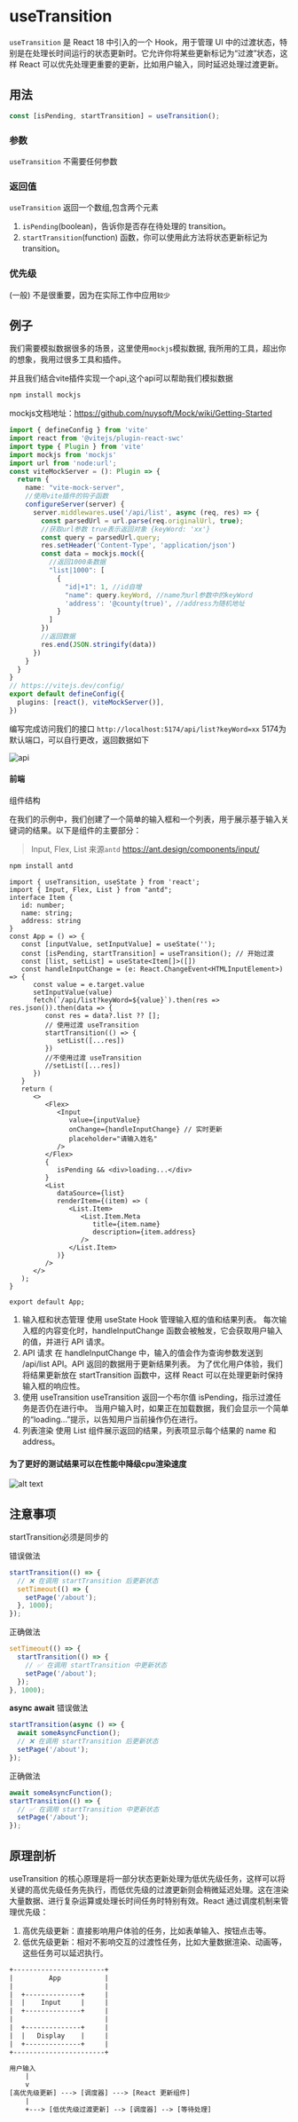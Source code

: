 # useTransition

`useTransition` 是 React 18 中引入的一个 Hook，用于管理 UI 中的过渡状态，特别是在处理长时间运行的状态更新时。它允许你将某些更新标记为“过渡”状态，这样 React 可以优先处理更重要的更新，比如用户输入，同时延迟处理过渡更新。

## 用法

```ts
const [isPending, startTransition] = useTransition();
```
### 参数
`useTransition` 不需要任何参数

### 返回值
`useTransition` 返回一个数组,包含两个元素

1. `isPending`(boolean)，告诉你是否存在待处理的 transition。
2. `startTransition`(function) 函数，你可以使用此方法将状态更新标记为 transition。

### 优先级

(一般) 不是很重要，因为在实际工作中应用`较少`

## 例子

我们需要模拟数据很多的场景，这里使用`mockjs`模拟数据, 我所用的工具，超出你的想象，我用过很多工具和插件。

并且我们结合vite插件实现一个api,这个api可以帮助我们模拟数据

```sh
npm install mockjs
```
mockjs文档地址：https://github.com/nuysoft/Mock/wiki/Getting-Started

```ts
import { defineConfig } from 'vite'
import react from '@vitejs/plugin-react-swc'
import type { Plugin } from 'vite'
import mockjs from 'mockjs'
import url from 'node:url';
const viteMockServer = (): Plugin => {
  return {
    name: "vite-mock-server",
    //使用vite插件的钩子函数
    configureServer(server) {
      server.middlewares.use('/api/list', async (req, res) => {
        const parsedUrl = url.parse(req.originalUrl, true);
        //获取url参数 true表示返回对象 {keyWord: 'xx'}
        const query = parsedUrl.query;
        res.setHeader('Content-Type', 'application/json')
        const data = mockjs.mock({
          //返回1000条数据
          "list|1000": [
            {
              "id|+1": 1, //id自增
              "name": query.keyWord, //name为url参数中的keyWord
              'address': '@county(true)', //address为随机地址
            }
          ]
        })
        //返回数据
        res.end(JSON.stringify(data))
      })
    }
  }
}
// https://vitejs.dev/config/
export default defineConfig({
  plugins: [react(), viteMockServer()],
})
```

编写完成访问我们的接口 `http://localhost:5174/api/list?keyWord=xx` 5174为默认端口，可以自行更改，返回数据如下

![api](./img/api.png)

#### 前端

组件结构

在我们的示例中，我们创建了一个简单的输入框和一个列表，用于展示基于输入关键词的结果。以下是组件的主要部分：

>Input, Flex, List 来源`antd` https://ant.design/components/input/

```sh
npm install antd
```

```tsx
import { useTransition, useState } from 'react';
import { Input, Flex, List } from "antd";
interface Item {
   id: number;
   name: string;
   address: string
}
const App = () => {
   const [inputValue, setInputValue] = useState('');
   const [isPending, startTransition] = useTransition(); // 开始过渡
   const [list, setList] = useState<Item[]>([])
   const handleInputChange = (e: React.ChangeEvent<HTMLInputElement>) => {
      const value = e.target.value
      setInputValue(value)
      fetch(`/api/list?keyWord=${value}`).then(res => res.json()).then(data => {
         const res = data?.list ?? [];
         // 使用过渡 useTransition
         startTransition(() => {
            setList([...res])
         })
         //不使用过渡 useTransition
         //setList([...res])
      })
   }
   return (
      <>
         <Flex>
            <Input
               value={inputValue}
               onChange={handleInputChange} // 实时更新
               placeholder="请输入姓名"
            />
         </Flex>
         {
            isPending && <div>loading...</div>
         }
         <List
            dataSource={list}
            renderItem={(item) => (
               <List.Item>
                  <List.Item.Meta
                     title={item.name}
                     description={item.address}
                  />
               </List.Item>
            )}
         />
      </>
   );
}

export default App;
```

1. 输入框和状态管理
   使用 useState Hook 管理输入框的值和结果列表。
   每次输入框的内容变化时，handleInputChange 函数会被触发，它会获取用户输入的值，并进行 API 请求。
2. API 请求
   在 handleInputChange 中，输入的值会作为查询参数发送到 /api/list API。API 返回的数据用于更新结果列表。
   为了优化用户体验，我们将结果更新放在 startTransition 函数中，这样 React 可以在处理更新时保持输入框的响应性。
3. 使用 useTransition
   useTransition 返回一个布尔值 isPending，指示过渡任务是否仍在进行中。
   当用户输入时，如果正在加载数据，我们会显示一个简单的“loading...”提示，以告知用户当前操作仍在进行。
4. 列表渲染
   使用 List 组件展示返回的结果，列表项显示每个结果的 name 和 address。

#### 为了更好的测试结果可以在性能中降级cpu渲染速度

![alt text](./img/cpu.png)

## 注意事项

startTransition必须是同步的


错误做法
```ts
startTransition(() => {
  // ❌ 在调用 startTransition 后更新状态
  setTimeout(() => {
    setPage('/about');
  }, 1000);
});
```
正确做法

```ts
setTimeout(() => {
  startTransition(() => {
    // ✅ 在调用 startTransition 中更新状态
    setPage('/about');
  });
}, 1000);
```

**async await** 错误做法

```ts
startTransition(async () => {
  await someAsyncFunction();
  // ❌ 在调用 startTransition 后更新状态
  setPage('/about');
});
```

正确做法

```ts
await someAsyncFunction();
startTransition(() => {
  // ✅ 在调用 startTransition 中更新状态
  setPage('/about');
});
```


## 原理剖析

useTransition 的核心原理是将一部分状态更新处理为低优先级任务，这样可以将关键的高优先级任务先执行，而低优先级的过渡更新则会稍微延迟处理。这在渲染大量数据、进行复杂运算或处理长时间任务时特别有效。React 通过调度机制来管理优先级：

1. 高优先级更新：直接影响用户体验的任务，比如表单输入、按钮点击等。
2. 低优先级更新：相对不影响交互的过渡性任务，比如大量数据渲染、动画等，这些任务可以延迟执行。

```txt
+-----------------------+
|         App           |
|                       |
|  +--------------+     |
|  |    Input     |     |
|  +--------------+     |
|                       |
|  +--------------+     |
|  |   Display    |     |
|  +--------------+     |
+-----------------------+

用户输入
    |
    v
[高优先级更新] ---> [调度器] ---> [React 更新组件]
    |
    +---> [低优先级过渡更新] --> [调度器] --> [等待处理]
```